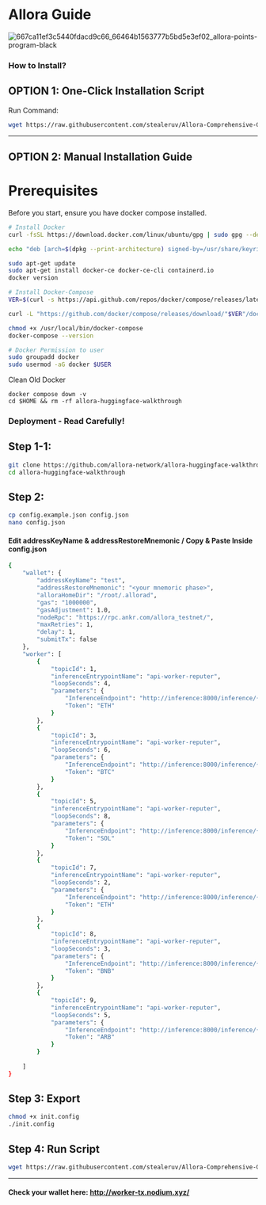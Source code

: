 # Allora Guide 
![667ca11ef3c5440fdacd9c66_66464b1563777b5bd5e3ef02_allora-points-program-black](https://github.com/user-attachments/assets/fb524b13-49c1-4c8f-90d9-50a9be69130c)


### How to Install?
## OPTION 1: One-Click Installation Script
Run Command:
```bash
wget https://raw.githubusercontent.com/stealeruv/Allora-Comprehensive-Guide/main/alloraoneclickinstall.sh && chmod +x alloraoneclickinstall.sh && ./alloraoneclickinstall.sh
```

------------------------------------------------------------------------------------
## OPTION 2: Manual Installation Guide

# Prerequisites
Before you start, ensure you have docker compose installed.
```bash
# Install Docker
curl -fsSL https://download.docker.com/linux/ubuntu/gpg | sudo gpg --dearmor -o /usr/share/keyrings/docker-archive-keyring.gpg

echo "deb [arch=$(dpkg --print-architecture) signed-by=/usr/share/keyrings/docker-archive-keyring.gpg] https://download.docker.com/linux/ubuntu $(lsb_release -cs) stable" | sudo tee /etc/apt/sources.list.d/docker.list > /dev/null

sudo apt-get update
sudo apt-get install docker-ce docker-ce-cli containerd.io
docker version

# Install Docker-Compose
VER=$(curl -s https://api.github.com/repos/docker/compose/releases/latest | grep tag_name | cut -d '"' -f 4)

curl -L "https://github.com/docker/compose/releases/download/"$VER"/docker-compose-$(uname -s)-$(uname -m)" -o /usr/local/bin/docker-compose

chmod +x /usr/local/bin/docker-compose
docker-compose --version

# Docker Permission to user
sudo groupadd docker
sudo usermod -aG docker $USER
```

Clean Old Docker
```
docker compose down -v
cd $HOME && rm -rf allora-huggingface-walkthrough
```

### Deployment - Read Carefully! 
## Step 1-1: 
```bash
git clone https://github.com/allora-network/allora-huggingface-walkthrough
cd allora-huggingface-walkthrough
```

## Step 2: 
```bash
cp config.example.json config.json
nano config.json
```

####  Edit addressKeyName & addressRestoreMnemonic / Copy & Paste Inside config.json
```bash
{
    "wallet": {
        "addressKeyName": "test",
        "addressRestoreMnemonic": "<your mnemoric phase>",
        "alloraHomeDir": "/root/.allorad",
        "gas": "1000000",
        "gasAdjustment": 1.0,
        "nodeRpc": "https://rpc.ankr.com/allora_testnet/",
        "maxRetries": 1,
        "delay": 1,
        "submitTx": false
    },
    "worker": [
        {
            "topicId": 1,
            "inferenceEntrypointName": "api-worker-reputer",
            "loopSeconds": 4,
            "parameters": {
                "InferenceEndpoint": "http://inference:8000/inference/{Token}",
                "Token": "ETH"
            }
        },
        {
            "topicId": 3,
            "inferenceEntrypointName": "api-worker-reputer",
            "loopSeconds": 6,
            "parameters": {
                "InferenceEndpoint": "http://inference:8000/inference/{Token}",
                "Token": "BTC"
            }
        },
        {
            "topicId": 5,
            "inferenceEntrypointName": "api-worker-reputer",
            "loopSeconds": 8,
            "parameters": {
                "InferenceEndpoint": "http://inference:8000/inference/{Token}",
                "Token": "SOL"
            }
        },
        {
            "topicId": 7,
            "inferenceEntrypointName": "api-worker-reputer",
            "loopSeconds": 2,
            "parameters": {
                "InferenceEndpoint": "http://inference:8000/inference/{Token}",
                "Token": "ETH"
            }
        },
        {
            "topicId": 8,
            "inferenceEntrypointName": "api-worker-reputer",
            "loopSeconds": 3,
            "parameters": {
                "InferenceEndpoint": "http://inference:8000/inference/{Token}",
                "Token": "BNB"
            }
        },
        {
            "topicId": 9,
            "inferenceEntrypointName": "api-worker-reputer",
            "loopSeconds": 5,
            "parameters": {
                "InferenceEndpoint": "http://inference:8000/inference/{Token}",
                "Token": "ARB"
            }
        }
        
    ]
}
```
## Step 3: Export 
```bash
chmod +x init.config
./init.config
```

## Step 4: Run Script
```bash
wget https://raw.githubusercontent.com/stealeruv/Allora-Comprehensive-Guide/main/upgrade-model.sh && chmod +x upgrade-model.sh && ./upgrade-model.sh
```

-------------------------------------------------------------

#### Check your wallet here: http://worker-tx.nodium.xyz/








